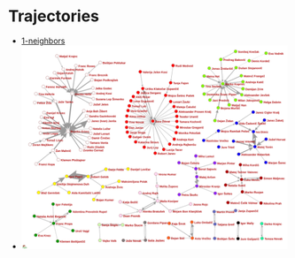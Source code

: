 # Trajectories

- [1-neighbors](https://raw.githubusercontent.com/bavla/TQ/master/trajectories/1sosedi.svg)
- <img src="https://raw.githubusercontent.com/bavla/TQ/master/trajectories/1sosedi.svg?sanitize=true">
